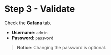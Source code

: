 # Step 3 - Validate

Check the **Gafana** tab.

* **Username**: `admin`
* **Password**: `password`

> **Notice**: Changing the password is optional.
